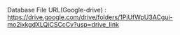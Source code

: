 Database File URL(Google-drive) : https://drive.google.com/drive/folders/1PiUfWpU3ACgui-mo2ixkgdXLQiCSCcCv?usp=drive_link
